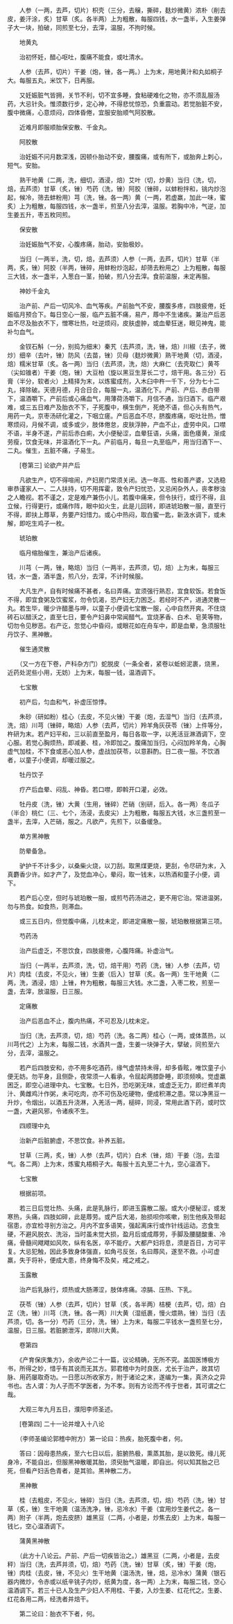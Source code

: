 <!-- { "loadSidebar": true } -->
　　人参（一两，去芦，切片）枳壳（三分，去穣，撕碎，麸炒微黄）浓朴（削去皮，姜汗涂，炙）甘草（炙。各半两）上为粗散，每服四钱，水一盏半，入生姜弹子大一块，拍破，同煎至七分，去滓，温服，不拘时候。

　　地黄丸

　　治初怀妊，醋心呕吐，腹痛不能食，或吐清水。

　　人参（去芦，切片）干姜（炮，锉，各一两。）上为末，用地黄汁和丸如桐子大。每服五丸，米饮下，日再服。

　　又妊娠脏气皆拥，关节不利，切不宜多睡，食粘硬难化之物，亦不须乱服汤药，大忌针灸。惟须数行步，定心神，不得悲忧惊恐，负重震动。若觉胎脏不安，腹中微痛，心意烦闷，四体昏倦，宜服安胎顺气阿胶散。

　　近难月即服顺胎保安散、千金丸。

　　阿胶散

　　治妊娠不问月数深浅，因顿仆胎动不安，腰腹痛，或有所下，或胎奔上刺心，短气。安胎。

　　熟干地黄（二两，洗，细切，酒浸，焙）艾叶（切，炒黄）当归（洗，切，焙，去芦须）甘草（炙，锉）芍药（洗，锉）阿胶（锉碎，以蚌粉拌和，铫内炒泡起，候冷，筛去蚌粉用）芎（洗，锉。各一两）黄（一两，若虚羸，加此一味，蜜炙）上为粗散，每服四钱，水一盏半，煎至八分去滓，温服。若胸中冷，气逆，加生姜五升，枣五枚同煎。

　　保安散

　　治妊娠胎气不安，心腹疼痛，胎动，安胎极妙。

　　当归（一两半，洗，切，焙，去芦须）人参（一两，去芦，切片）甘草（半两，炙，锉）阿胶（半两，锉碎，用蚌粉炒泡起，却筛去粉用之）上为粗散，每服三大钱，水一盏半，入葱白一茎，拍破，煎八分去滓。食前温服，未定再服。

　　神妙千金丸

　　治产前、产后一切风冷、血气等疾。产前胎气不安，腰腹多疼，四肢疲倦，妊娠临月预合下。每日空心一服，临产五脏不痛，易产，蓐中不生诸疾。兼治产后恶血不尽及胎衣不下，憎寒壮热，吐逆烦闷，皮肤虚肿，或血晕狂迷，眼见神鬼，能补匀血气。

　　金钗石斛（一分，别捣为细末）秦艽（去芦须，洗，锉，焙）川椒（去子，微炒）细辛（去叶，锉）防风（去苗，锉）贝母（麸炒微黄）熟干地黄（切，酒浸，焙）糯米甘草（炙。各一两）当归（去芦须，洗，焙）大麻仁（去壳取仁）黄芩（尖如锥者）干姜（炮，锉）大豆柏（旋以黑豆生芽长二寸，焙干用。各三分）石膏（半分，软者火）上精择为末，以炼蜜成剂，入木臼中杵一千下，分为七十二丸，择除破。天德月德，月合日合，每服一丸，温酒化下。产前、产后、赤白带下，温酒嚼下。产前后或心痛血气，用薄荷汤嚼下。月信不通，当归酒下。临产艰难，或三五日难产及胎衣不下，子死腹中，横生倒产，死绝不语，但心头有热气，用药一丸，京枣汤研化灌之，下咽立瘥。产后恶血不尽，脐腹疼痛，呕吐壮热，憎寒烦闷，月候不调，或多或少，肢体倦怠，皮肤浮肿，产血不止，虚劳中风，口噤不语，半身不遂，产前后赤白痢，大小便秘涩，血晕狂语，头痛，面色痿黄，渐成劳瘦，饮食无味，并温酒化下一丸。产前临月，每旦一丸至临产，用当归酒下一、二丸。催生，五脏不痛，子易生。

　　[卷第三] 论欲产并产后 

　　凡欲生产，切不得喧闹，产妇房门常须关闭。选一年高、性和善产婆，又选稳审恭谨家人一、二人扶持，切不用挥霍，致令产妇忧恐，又忌闲杂外人，丧孝秽浊之人瞻视。若不谨之，定是难产兼伤小儿，若腹中痛来，但令扶行，或行不得，且立候，行得更行，或痛作阵，眼中如火生，此是儿回转，即进琥珀散一服，直至行不得，即扶上蓐草，务要产妇惜力。或心中热闷，取白蜜一匙，新汲水调下，或未解，即吃生鸡子一枚。

　　琥珀散

　　临月缩胎催生，兼治产后诸疾。

　　川芎（一两，锉，略焙）当归（一两半，去芦须，切，焙）上为末，每服三钱，水一盏，酒半盏，煎八分，去滓，不计时候服。

　　大凡生产，自有时候痛不甚者，名曰弄痛。宜须强行熟忍，宜食软饭。若食饭不得，即宜食粥及饮蜜浆，勿令饥渴，恐产妇无力困乏。若经时不产，进通灵散一丸。若生毕，暖少许醋墨与呷，以童子小便调七宝散一服，心中自然开爽。不住烧砖石以醋沃之，直至七日，要令产妇鼻中常闻醋气。宜烧茅香、白术、皂荚等物，切勿令见秽恶。右产讫，忽觉心中昏闷，或眼花如在舟车中，即是血晕，急须服牡丹饮子、黑神散。

　　催生通灵散

　　（又一方在下卷，产科杂方门）蛇脱皮（一条全者，紧卷以蚯蚓泥裹，烧黑，近药处泥些小用，无妨）上为末，每服一钱，温酒调下。

　　七宝散

　　初产后，匀血和气，补虚压惊悸。

　　朱砂（研如粉）桂心（去皮，不见火锉）干姜（炮，去湿气）当归（去芦须，洗，焙）川芎（锉碎，略焙）人参（去芦，切片）羚羊角灰茯苓（锉）上件等分，杵研为末。若产妇平和，三以前直至盈月，每日各取一字，以羌活豆淋酒调下，空心服。若觉心胸烦热，即减姜、桂，冷即加之。腹痛加当归，心闷加羚羊角，心胸虚气加桂，不下食或恶心加人参，虚战加茯苓，以意斟酌。日二夜一服。不饮酒者，以童子小便调，却暖过服之。

　　牡丹饮子

　　疗产后血晕、闷乱、神昏。若口噤，即斡开口灌，必效。

　　牡丹皮（洗，锉）大黄（生用，锉碎）芒硝（别研，后入。各一两）冬瓜子（半合）桃仁（三、七个，汤浸，去皮尖）上为粗散，每服五大钱，水三盏煎至一盏半，去滓，入芒硝，服之。凡欲产，先煎下，以备缓急。

　　单方黑神散

　　防晕备急。

　　驴护千不计多少，以桑柴火烧，以刀刮。取黑煤更烧，更刮，令尽研为末，入真麝香少许。如才产了，及觉血冲心，晕闷，取一钱末，以热酒和童子小便，调下。

　　若产后心空，但时与琥珀散一服，或煎芍药汤进之，更不用它治。常进温粥，勿与热食。如食热，则滞血。

　　或三五日内，但觉腹中痛，儿枕未定，即进定痛散一服，琥珀散根据第三项。

　　芍药汤

　　治产后虚乏，不思饮食，四肢疲倦，心腹阵痛。补虚治气。

　　当归（一两半，去芦须，洗，切，焙干用）芍药（洗，锉）人参（去芦，切片）肉桂（去皮，不见火，锉）生姜（后入）甘草（炙。各一两）生干地黄（二两，洗，酒浸，焙）上锉，杵为粗散，每服三大钱。水二盏，入枣二枚，煎至一盏，去滓，放温服，日三服。

　　定痛散

　　治产后恶血不止，腹内热痛，不可忍及儿枕未定。

　　当归（洗，去芦须，切，焙）芍药（洗。各二两）桂心（一两，或体蒸热，以川芎代之）上为末，每服二钱，水酒共一盏，生姜一块弹子大，擘破，同煎至六分，去滓，温服之。

　　若产后四肢安和，亦不用多吃酒药，缘气虚禁持未得，却多昏眩，唯饮童子小便无妨。勿平身，且侧卧，夜常须一人看承，令屈起两膝卧睡，即须频唤。觉虚羸困乏，即空心进理中丸、七宝散。七日外，恐吃粥无味，或虚乏无力，即烂煮羊肉汁、黄雌鸡汁作粥，未可吃肉，亦不可伤及吃硬物，便成积滞之患。常以净黑豆一升炒，令烟出，以酒五升浇淋，入羌活一两，槌碎，同浸，常用此酒下药，或时饮一盏，大避风邪，令诸疾不生。

　　四顺理中丸

　　治新产后脏腑虚，不思饮食。补养五脏。

　　甘草（三两，炙，锉）人参（去芦，切片）白术（锉，焙）干姜（泡，去湿气。各二两）上为末，炼蜜丸梧桐子大。每服十五丸至二十九，空心温酒下。

　　七宝散

　　根据前项。

　　若三日后觉壮热、头痛，此是乳脉行，即进玉露散二服。或大小便秘涩，或发寒热，头痛，四肢如碎，此是蓐劳。或产后大渴，胎损呗你咳嗽，别生他疾及带起宿患，亦宜检寻别方治之。月内不宜多语笑，强起离床行或作针线运动。恣食生硬，不避风脱衣、洗浴，当时虽未觉大损，盈月后或成蓐劳，手脚及腰腿酸重、冷痛，骨髓间飕飕如风吹，纵有名医，卒不能疗。大都产妇将息，须是百日，方可平复。大忌犯触，因此多致身体强直，如角弓反张，名曰蓐风，遂至不救。小可虚羸，失于将补，便成大患，终身悔不及矣，戒之戒之。

　　玉露散

　　治产后乳脉行，烦热或大肠滞涩，肢体疼痛。凉膈、压热、下乳。

　　茯苓（锉）人参（去芦，切片）甘草（炙，各半两）桔梗（去芦，切，焙）白芷（洗，锉）川芎（洗，锉。各一两）川大黄（湿纸裹，慢火煨熟，锉）当归（去芦须，切。各一分）芍药（三分，洗，锉）上为末，每服二平钱水一盏煎至七分，温服，日三服。若脏腑泄泻，即除川大黄。

　　卷第四 

　　《产育保庆集方》，余收产论二十一篇，议论精确，无所不究。盖国医博极方书，所得之妙，惜乎有其说而无其方。郭君稽中为时良医，尤长于治产，故其切脉、用药屡取奇功。一日愿以所收家方，附于诸论之末，遂编为一集，真济众之异书也。古人谓：为人子而不学医者，为不孝。则有方论而不传于世者，其可谓之仁哉。

　　大观三年九月五日，濮阳李师圣述。

　　[卷第四] 二十一论并增入十八论 

　　（李师圣编论郭稽中附方）第一论曰：热疾，胎死腹中者，何。

　　答曰：因母患热疾，至六七日以后，脏腑热极，熏蒸其胎，是以致死。缘儿死身冷，不能自出，但服黑神散暖其胎，须臾胎气温暖，即自出。何以知其胎之已死，但看产妇舌色青者，是其验。黑神散二方。

　　黑神散

　　桂（去粗皮，不见火，锉碎）当归（洗，去芦须，切，焙）芍药（洗，锉）甘草（炙，锉）生干地黄（温汤洗净，锉，忌冷水）干姜（宜用炒生姜代之。各一两）附子（半两，炮去皮脐）雄黑豆（二两，小者是，炒焦去皮）上为末，每服一钱匕，空心温酒调下。

　　蒲黄黑神散

　　（此方十八论云。产前、产后一切疾皆治之。）雄黑豆（二两，小者是，去皮秤）当归（洗，去芦并须，切，焙）芍药（洗，锉）甘草（炙，锉）干姜（炮，锉）肉桂（去皮，锉，不见火）生干地黄（温汤洗，锉，焙，忌冷水）蒲黄（银石器内微炒，令赤或以纸辛铫子内炒，纸黄为度，各一两）上为末，每服二钱，空心温酒调下。若三十已人及生产少妇人不用桂、干姜，入炒生姜、红花代之。生姜、红花各用二两，经洗者并焙干。

　　第二论曰：胎衣不下者，何。

